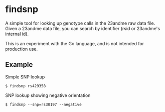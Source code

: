 # findsnp

A simple tool for looking up genotype calls in the 23andme raw data file. Given a 23andme data file, you can search by identifier (rsid or 23andme's internal id).

This is an experiment with the Go language, and is not intended for production use.

## Example

Simple SNP lookup
```
$ findsnp rs429358
```

SNP lookup showing negative orientation
```
$ findsnp --snp=rs30197 --negative
```
